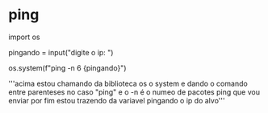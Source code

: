 # ping

import os  

pingando = input("digite o ip: ")

os.system(f"ping -n 6 {pingando}")

'''acima estou chamando da biblioteca os o system e dando
 o comando entre parenteses no caso "ping" e o -n é o numeo de pacotes ping que vou enviar
 por fim estou trazendo da variavel pingando o ip do alvo'''
 
